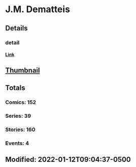 # J.M.  Dematteis 
## Details
### detail
#### [Link](http://marvel.com/comics/creators/13183/jm_dematteis?utm_campaign=apiRef&utm_source=225578a89fc76f3d20fbffda5d17a88d)
## [Thumbnail](http://i.annihil.us/u/prod/marvel/i/mg/b/40/image_not_available.jpg)
## Totals
### Comics: 152
### Series: 39
### Stories: 160
### Events: 4
## Modified: 2022-01-12T09:04:37-0500
